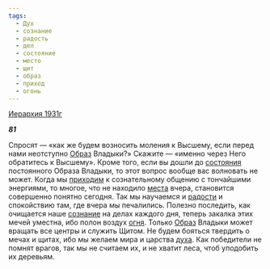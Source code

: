 ```yaml
---
tags:
  - Дух
  - сознание
  - радость
  - дел
  - состояние
  - место
  - щит
  - образ
  - приход
  - огонь
---
```

[Иерархия 1931г](https://127.0.0.1:4002/agni/1931)

___81___

Спросят — «как же будем возносить моления к Высшему, если перед нами неотступно [Образ](../../../tags/#образ) Владыки?» Скажите — «именно через Него обратитесь к Высшему». Кроме того, если вы дошли до [состояния](../../../tags/#состояние) постоянного Образа Владыки, то этот вопрос вообще вас волновать не может. Когда мы [приходим](../../../tags/#приход) к сознательному общению с тончайшими энергиями, то многое, что не находило [места](../../../tags/#место) вчера, становится совершенно понятно сегодня. Так мы научаемся и [радости](../../../tags/#радость) и спокойствию там, где вчера мы печалились. Полезно последить, как очищается наше [сознание](../../../tags/#сознание) на делах каждого дня, теперь закалка этих мечей уместна, ибо полон воздух [огня](../../../tags/#огонь). Только [Образ](../../../tags/#образ) Владыки может вращать все центры и служить Щитом. Не будем бояться твердить о мечах и щитах, ибо мы желаем мира и царства [духа](../../../tags/#Дух). Как победители не помнят врагов, так мы не считаем их, и не хватит леса, чтоб уподобить их деревьям.   

